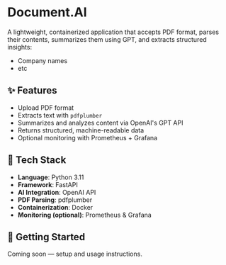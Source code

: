 # Document.AI 

A lightweight, containerized application that accepts PDF format, parses their contents, summarizes them using GPT, and extracts structured insights:

- Company names  
- etc

## ✨ Features

- Upload PDF format
- Extracts text with `pdfplumber`
- Summarizes and analyzes content via OpenAI's GPT API
- Returns structured, machine-readable data
- Optional monitoring with Prometheus + Grafana

## 🧰 Tech Stack

- **Language**: Python 3.11  
- **Framework**: FastAPI  
- **AI Integration**: OpenAI API  
- **PDF Parsing**: pdfplumber  
- **Containerization**: Docker  
- **Monitoring (optional)**: Prometheus & Grafana  

## 🚀 Getting Started

Coming soon — setup and usage instructions.
